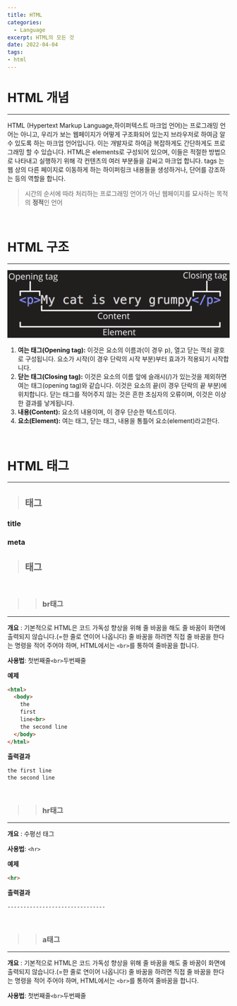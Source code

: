 ```yaml
---
title: HTML
categories: 
  - Language
excerpt: HTML의 모든 것
date: 2022-04-04
tags:
- html
---
```




# HTML 개념
---

HTML (Hypertext Markup Language,하이퍼텍스트 마크업 언어)는 프로그래밍 언어는 아니고, 우리가 보는 웹페이지가 어떻게 구조화되어 있는지 브라우저로 하여금 알 수 있도록 하는 마크업 언어입니다. 이는 개발자로 하여금 복잡하게도 간단하게도 프로그래밍 할 수 있습니다. HTML은 elements로 구성되어 있으며, 이들은 적절한 방법으로 나타내고 실행하기 위해 각 컨텐츠의 여러 부분들을 감싸고 마크업 합니다. tags 는 웹 상의 다른 페이지로 이동하게 하는 하이퍼링크 내용들을 생성하거나, 단어를 강조하는 등의 역할을 합니다.

> 시간의 순서에 따라 처리하는 프로그래밍 언어가 아닌 웹페이지를 묘사하는 목적의 **정적**인 언어

<br />


# HTML 구조
---

![ex_screenshot](/img/html1.PNG)

1. **여는 태그(Opening tag):** 이것은 요소의 이름과(이 경우 p), 열고 닫는 꺽쇠 괄호로 구성됩니다. 요소가 시작(이 경우 단락의 시작 부분)부터 효과가 적용되기 시작합니다.
2. **닫는 태그(Closing tag):** 이것은 요소의 이름 앞에 슬래시(/)가 있는것을 제외하면 여는 태그(opening tag)와 같습니다. 이것은 요소의 끝(이 경우 단락의 끝 부분)에 위치합니다. 닫는 태그를 적어주지 않는 것은 흔한 초심자의 오류이며, 이것은 이상한 결과를 낳게됩니다.
3. **내용(Content):** 요소의 내용이며, 이 경우 단순한 텍스트이다.
4. **요소(Element):** 여는 태그, 닫는 태그, 내용을 통틀어 요소(element)라고한다.

<br />



# HTML 태그
---


> ## <head>태그




### title


### meta



> ## <body>태그

<br />

>> ### br태그
---

**개요** : 기본적으로 HTML은 코드 가독성 향상을 위해 줄 바꿈을 해도 줄 바꿈이 화면에 출력되지 않습니다.(=한 줄로 연이어 나옵니다)
줄 바꿈을 하려면 직접 줄 바꿈을 한다는 명령을 적어 주어야 하며, HTML에서는 `<br>`를 통하여 줄바꿈을 합니다.

**사용법**: 첫번째줄`<br>`두번째줄

**예제**
```html
<html>
  <body>
    the
    first
    line<br>
    the second line
  </body>
</html>
```

**출력결과**
```
the first line
the second line
```

<br />




>>### hr태그
---

**개요** : 수평선 태그

**사용법**: `<hr>`

**예제**
```html
<hr>   
```

**출력결과**
```
-------------------------------
```

<br />

>>### a태그
---

**개요** : 기본적으로 HTML은 코드 가독성 향상을 위해 줄 바꿈을 해도 줄 바꿈이 화면에 출력되지 않습니다.(=한 줄로 연이어 나옵니다)
줄 바꿈을 하려면 직접 줄 바꿈을 한다는 명령을 적어 주어야 하며, HTML에서는 `<br>`를 통하여 줄바꿈을 합니다.

**사용법**: 첫번째줄`<br>`두번째줄





